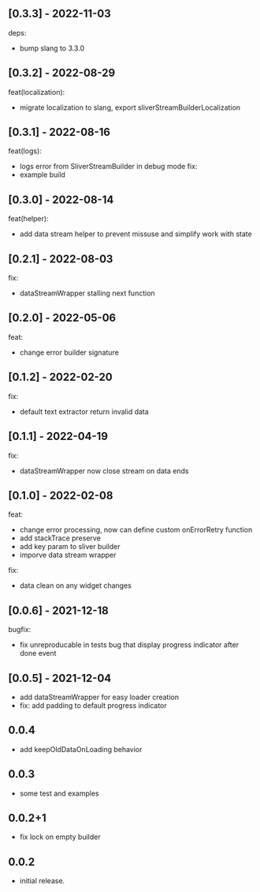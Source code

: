 ## [0.3.3] - 2022-11-03

deps:
- bump slang to 3.3.0

## [0.3.2] - 2022-08-29

feat(localization):
- migrate localization to slang, export sliverStreamBuilderLocalization

## [0.3.1] - 2022-08-16

feat(logs):
- logs error from SliverStreamBuilder in debug mode
fix:
- example build

## [0.3.0] - 2022-08-14

feat(helper):
- add data stream helper to prevent missuse and simplify work with state

## [0.2.1] - 2022-08-03

fix: 
- dataStreamWrapper stalling next function

## [0.2.0] - 2022-05-06

feat:
- change error builder signature 

## [0.1.2] - 2022-02-20

fix: 
- default text extractor return invalid data

## [0.1.1] - 2022-04-19

fix:
- dataStreamWrapper now close stream on data ends

## [0.1.0] - 2022-02-08

feat:
- change error processing, now can define custom onErrorRetry function
- add stackTrace preserve
- add key param to sliver builder
- imporve data stream wrapper

fix: 
- data clean on any widget changes


## [0.0.6] - 2021-12-18

bugfix:
- fix unreproducable in tests bug that display progress indicator after done event

## [0.0.5] - 2021-12-04

- add dataStreamWrapper for easy loader creation
- fix: add padding to default progress indicator

## 0.0.4
- add keepOldDataOnLoading behavior

## 0.0.3
- some test and examples

## 0.0.2+1
- fix lock on empty builder

## 0.0.2
- initial release.
